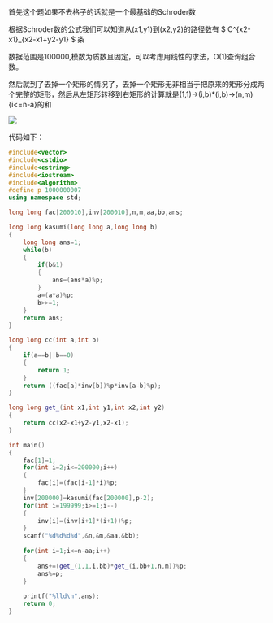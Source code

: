 首先这个题如果不去格子的话就是一个最基础的Schroder数

根据Schroder数的公式我们可以知道从(x1,y1)到(x2,y2)的路径数有
$ C^{x2-x1}_{x2-x1+y2-y1} $ 条

数据范围是100000,模数为质数且固定，可以考虑用线性的求法，O(1)查询组合数。

然后就到了去掉一个矩形的情况了，去掉一个矩形无非相当于把原来的矩形分成两个完整的矩形，然后从左矩形转移到右矩形的计算就是(1,1)->(i,b)*(i,b)->(n,m){i<=n-a}的和

![](https://cdn.luogu.com.cn/upload/pic/18841.png)

代码如下：
```cpp
#include<vector>
#include<cstdio>
#include<cstring>
#include<iostream>
#include<algorithm>
#define p 1000000007
using namespace std;

long long fac[200010],inv[200010],n,m,aa,bb,ans;

long long kasumi(long long a,long long b)
{
	long long ans=1;
	while(b)
	{
		if(b&1)
		{
			ans=(ans*a)%p;
		}
		a=(a*a)%p;
		b>>=1;
	}
	return ans;
}

long long cc(int a,int b)
{
	if(a==b||b==0)
	{
		return 1;
	}
	return ((fac[a]*inv[b])%p*inv[a-b]%p);
}

long long get_(int x1,int y1,int x2,int y2)
{
	return cc(x2-x1+y2-y1,x2-x1);
}

int main()
{
    fac[1]=1;
    for(int i=2;i<=200000;i++)
    {
    	fac[i]=(fac[i-1]*i)%p;
	}
	inv[200000]=kasumi(fac[200000],p-2);
	for(int i=199999;i>=1;i--)
	{
		inv[i]=(inv[i+1]*(i+1))%p;
	}
    scanf("%d%d%d%d",&n,&m,&aa,&bb);
    
    for(int i=1;i<=n-aa;i++)
    {
    	ans+=(get_(1,1,i,bb)*get_(i,bb+1,n,m))%p;
    	ans%=p;
	}
	
	printf("%lld\n",ans);
	return 0;
}
```